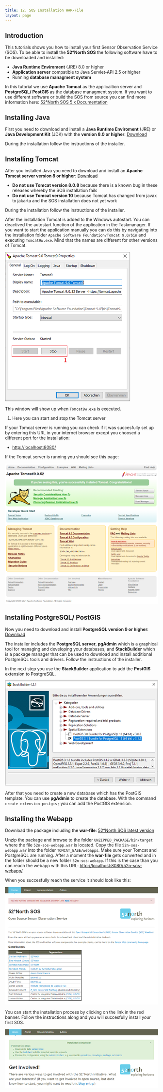 ```yaml
---
title: 12. SOS Installation WAR-File
layout: page
---
```


## Introduction

This tutorials shows you how to install your first Sensor Observation Service (SOS). To be able to install the
__52°North SOS__ the following software have to be downloaded and installed:

- __Java Runtime Enviroment__ (JRE) 8.0 or higher
- __Application server__ compatible to Java Servlet-API 2.5 or higher
- Running __database managment system__

In this tutorial we use __Apache Tomcat__ as the applicaition server and __PostgreSQL/ PostGIS__ as the
database managment system. If you want to use different software or build the SOS from source you can find
more information here:
[52°North SOS 5.x Documentation](https://wiki.52north.org/SensorWeb/SensorObservationServiceVDocumentation)

## Installing Java

First you need to download and install a __Java Runtime Enviroment__ (JRE) or __Java Development Kit__ (JDK) with the
__version 8.0 or higher__: [Download](https://www.oracle.com/java/technologies/javase-downloads.html)

During the installation follow the instructions of the installer.

## Installing Tomcat

After you installed Java you need to download and install an __Apache Tomcat server version 8 or higher__:
[Download](https://tomcat.apache.org/download-90.cgi)

- __Do not use Tomcat version 8.0.8__ because there is a known bug in these releases whereby the SOS installation fails
- __Do not use Tomcat version 10__ because Tomcat has changed from javax to jakarta and the SOS installation does not
yet work

During the installation follow the instructions of the installer.

After the installation Tomcat is added to the Windows autostart. You can deactived the autostart function of the
application in the Taskmanager. If you want to start the application manually you can do this by navigating into
the installation folder `Apache Software Foundation/Tomcat 9.0/bin` and executing `Tomcat9w.exe`. Mind that the
names are different for other versions of Tomcat.

![tomcatControl.PNG](images/tomcatControl.PNG "Apache Tomcat 9.0 Tomcat9 Properties")

This window will show up when `Tomcat9w.exe` is executed.

1. Here you can start and stop the Tomcat server

If your Tomcat server is running you can check if it was succesfully set up by entering this URL in your
internet browser except you choosed a different port for the installation:

- [http://localhost:8080/](http://localhost:8080/)

If the Tomcat server is running you should see this page:

![tomcatStartpage.PNG](images/tomcatStartpage.PNG "Apache Tomcat 9.0 Startpage")

## Installing PostgreSQL/ PostGIS

Now you need to download and install __PostgreSQL version 9 or higher__: [Download](https://www.postgresql.org/download/)

The installer includes the __PostgreSQL server__, __pgAdmin__ which is a graphical tool for managing and developing
your databases, and __StackBuilder__ which is a package manager that can be used to download and install additional
PostgreSQL tools and drivers. Follow the instructions of the installer.

In the next step you use the __StackBuilder__ application to add the __PostGIS__ extension to PostgreSQL.

![stackBuilder.PNG](images/stackBuilder.PNG "Stack Builder 4.2.1")

After that you need to create a new database which has the PostGIS template. You can use __pgAdmin__ to create the
database. With the command `create extension postgis;` you can add the PostGIS extension.

## Installing the Webapp

Download the package including the __war-file__: [52°North SOS latest version](https://github.com/52North/SOS/releases)

Unzip the package and browse to the folder `UNZIPPED_PACKAGE/bin/target` where the file `52n-sos-webapp.war`
is located. Copy the file `52n-sos-webapp.war` into the folder `TOMCAT_BASE/webapps`. Make sure your Tomcat
and PostgreSQL are running. After a moment the __war-file__ gets converted and in the folder should be a new
folder `52n-sos-webapp`. If this is the case than you can reach the webapp with this URL:
[http://localhost:8080/52n-sos-webapp/](http://localhost:8080/52n-sos-webapp/)

When you succesfully reach the service it should look like this:

![webappStartpage.PNG](images/webappStartpage.PNG "52°North SOS Startpage")

You can start the installation process by clicking on the link in the red banner. Follow the instructions along
and you will succesfully install your first SOS.

![webappInstallCompleted.PNG](images/webappInstallCompleted.PNG "52°North SOS Startpage")